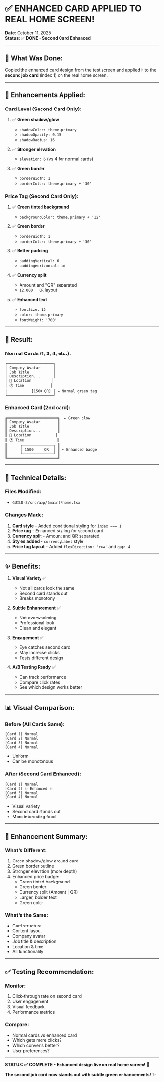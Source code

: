 # ✅ **ENHANCED CARD APPLIED TO REAL HOME SCREEN!**

**Date**: October 11, 2025  
**Status**: ✅ **DONE - Second Card Enhanced**

---

## 🎯 **What Was Done:**

Copied the enhanced card design from the test screen and applied it to the **second job card** (index 1) on the real home screen.

---

## 🎨 **Enhancements Applied:**

### **Card Level (Second Card Only):**
1. ✅ **Green shadow/glow**
   - `shadowColor: theme.primary`
   - `shadowOpacity: 0.15`
   - `shadowRadius: 16`

2. ✅ **Stronger elevation**
   - `elevation: 6` (vs 4 for normal cards)

3. ✅ **Green border**
   - `borderWidth: 1`
   - `borderColor: theme.primary + '30'`

### **Price Tag (Second Card Only):**
1. ✅ **Green tinted background**
   - `backgroundColor: theme.primary + '12'`

2. ✅ **Green border**
   - `borderWidth: 1`
   - `borderColor: theme.primary + '30'`

3. ✅ **Better padding**
   - `paddingVertical: 6`
   - `paddingHorizontal: 10`

4. ✅ **Currency split**
   - Amount and "QR" separated
   - `12,000   QR` layout

5. ✅ **Enhanced text**
   - `fontSize: 13`
   - `color: theme.primary`
   - `fontWeight: '700'`

---

## 📱 **Result:**

### **Normal Cards (1, 3, 4, etc.):**
```
┌─────────────────────┐
│ Company Avatar      │
│ Job Title           │
│ Description...      │
│ 📍 Location         │
│ 🕐 Time            │
│           [1500 QR] │ ← Normal green tag
└─────────────────────┘
```

### **Enhanced Card (2nd card):**
```
╔═══════════════════════╗  ← Green glow
║ Company Avatar        ║
║ Job Title             ║
║ Description...        ║
║ 📍 Location           ║
║ 🕐 Time               ║
║      ┌──────────────┐ ║
║      │ 1500     QR  │ ║ ← Enhanced badge
║      └──────────────┘ ║
╚═══════════════════════╝
```

---

## 🎯 **Technical Details:**

### **Files Modified:**
- `GUILD-3/src/app/(main)/home.tsx`

### **Changes Made:**
1. **Card style** - Added conditional styling for `index === 1`
2. **Price tag** - Enhanced styling for second card
3. **Currency split** - Amount and QR separated
4. **Styles added** - `currencyLabel` style
5. **Price tag layout** - Added `flexDirection: 'row'` and `gap: 4`

---

## ✨ **Benefits:**

1. **Visual Variety** ✅
   - Not all cards look the same
   - Second card stands out
   - Breaks monotony

2. **Subtle Enhancement** ✅
   - Not overwhelming
   - Professional look
   - Clean and elegant

3. **Engagement** ✅
   - Eye catches second card
   - May increase clicks
   - Tests different design

4. **A/B Testing Ready** ✅
   - Can track performance
   - Compare click rates
   - See which design works better

---

## 📊 **Visual Comparison:**

### **Before (All Cards Same):**
```
[Card 1] Normal
[Card 2] Normal
[Card 3] Normal
[Card 4] Normal
```
- Uniform
- Can be monotonous

### **After (Second Card Enhanced):**
```
[Card 1] Normal
[Card 2] ✨ Enhanced ✨
[Card 3] Normal
[Card 4] Normal
```
- Visual variety
- Second card stands out
- More interesting feed

---

## 🎨 **Enhancement Summary:**

### **What's Different:**
1. Green shadow/glow around card
2. Green border outline
3. Stronger elevation (more depth)
4. Enhanced price badge:
   - Green tinted background
   - Green border
   - Currency split (Amount | QR)
   - Larger, bolder text
   - Green color

### **What's the Same:**
- Card structure
- Content layout
- Company avatar
- Job title & description
- Location & time
- All functionality

---

## ✅ **Testing Recommendation:**

### **Monitor:**
1. Click-through rate on second card
2. User engagement
3. Visual feedback
4. Performance metrics

### **Compare:**
- Normal cards vs enhanced card
- Which gets more clicks?
- Which converts better?
- User preferences?

---

**STATUS: ✅ COMPLETE - Enhanced design live on real home screen!** 🎉

**The second job card now stands out with subtle green enhancements!** ✨


